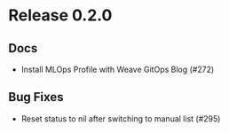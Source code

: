 # Release 0.2.0

## Docs

- Install MLOps Profile with Weave GitOps Blog (#272)

## Bug Fixes

- Reset status to nil after switching to manual list (#295)
